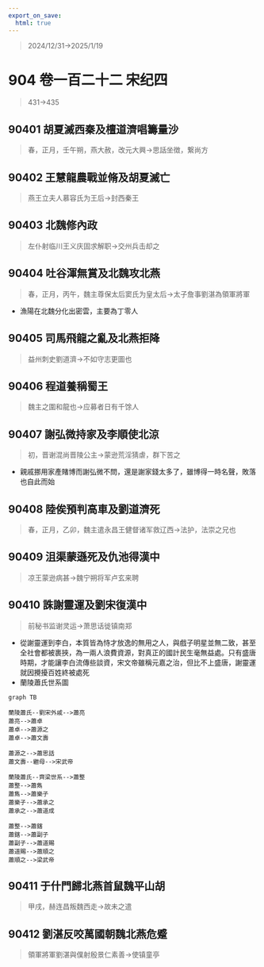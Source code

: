 ```yaml
---
export_on_save:
  html: true
---
```


> 2024/12/31->2025/1/19

# 904 卷一百二十二 宋纪四

> 431->435

## 90401 胡夏滅西秦及檀道濟唱籌量沙
> 春，正月，壬午朔，燕大赦，改元大興->思話坐徴，繋尚方

## 90402 王慧龍農戰並脩及胡夏滅亡
> 燕王立夫人慕容氏为王后->封西秦王

## 90403 北魏修內政
> 左仆射临川王义庆固求解职->交州兵击却之

## 90404 吐谷渾無賞及北魏攻北燕
> 春，正月，丙午，魏主尊保太后窦氏为皇太后->太子詹事劉湛為領軍將軍
- 漁陽在北魏分化出密雲，主要為丁零人

## 90405 司馬飛龍之亂及北燕拒降
> 益州刺史劉道濟->不如守志更圖也

## 90406 程道養稱蜀王
> 魏主之圍和龍也->应募者日有千馀人

## 90407 謝弘微持家及李順使北涼
> 初，晋谢混尚晋陵公主->蒙逊荒淫猜虐，群下苦之
- 親戚挪用家產賭博而謝弘微不問，還是謝家錢太多了，雖博得一時名聲，敗落也自此而始

## 90408 陸俟預判高車及劉道濟死
> 春，正月，乙卯，魏主遣永昌王健督诸军救辽西->法护，法崇之兄也

## 90409 沮渠蒙遜死及仇池得漢中
> 凉王蒙逊病甚->魏宁朔将军卢玄来聘

## 90410 誅謝靈運及劉宋復漢中
> 前秘书监谢灵运->萧思话徙镇南郑
- 從謝靈運到李白，本質皆為恃才放逸的無用之人，與戲子明星並無二致，甚至全社會都被裹挾，為一兩人浪費資源，對真正的國計民生毫無益處。只有盛唐時期，才能讓李白流傳些談資，宋文帝雖稱元嘉之治，但比不上盛唐，謝靈運就因攪擾百姓終被處死
- 蘭陵蕭氏世系圖

```mermaid
graph TB

蘭陵蕭氏--劉宋外戚-->蕭亮
蕭亮-->蕭卓
蕭卓-->蕭源之
蕭卓-->蕭文壽

蕭源之-->蕭思話
蕭文壽--繼母-->宋武帝

蘭陵蕭氏--齊梁世系-->蕭整
蕭整-->蕭雋
蕭雋-->蕭樂子
蕭樂子-->蕭承之
蕭承之-->蕭道成

蕭整-->蕭鎋
蕭鎋-->蕭副子
蕭副子-->蕭道賜
蕭道賜-->蕭順之
蕭順之-->梁武帝

```

## 90411 于什門歸北燕首鼠魏平山胡
> 甲戌，赫连昌叛魏西走->故未之遣

## 90412 劉湛反咬萬國朝魏北燕危蹙
> 領軍將軍劉湛與僕射殷景仁素善->使镇童亭